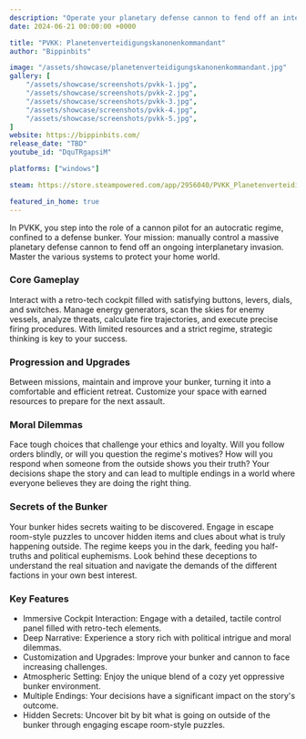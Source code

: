 ```yaml
---
description: "Operate your planetary defense cannon to fend off an interplanetary invasion from the comfort of your cozy bunker. You’re here to stay, so obey your superiors, press the right buttons, and sip your daily tea ration - it's good for you."
date: 2024-06-21 00:00:00 +0000

title: "PVKK: Planetenverteidigungskanonenkommandant"
author: "Bippinbits"

image: "/assets/showcase/planetenverteidigungskanonenkommandant.jpg"
gallery: [
	"/assets/showcase/screenshots/pvkk-1.jpg",
	"/assets/showcase/screenshots/pvkk-2.jpg",
	"/assets/showcase/screenshots/pvkk-3.jpg",
	"/assets/showcase/screenshots/pvkk-4.jpg",
	"/assets/showcase/screenshots/pvkk-5.jpg",
]
website: https://bippinbits.com/
release_date: "TBD"
youtube_id: "DquTRgapsiM"

platforms: ["windows"]

steam: https://store.steampowered.com/app/2956040/PVKK_Planetenverteidigungskanonenkommandant/

featured_in_home: true
---
```


In PVKK, you step into the role of a cannon pilot for an autocratic regime, confined to a defense bunker. Your mission: manually control a massive planetary defense cannon to fend off an ongoing interplanetary invasion. Master the various systems to protect your home world.

### Core Gameplay
Interact with a retro-tech cockpit filled with satisfying buttons, levers, dials, and switches. Manage energy generators, scan the skies for enemy vessels, analyze threats, calculate fire trajectories, and execute precise firing procedures. With limited resources and a strict regime, strategic thinking is key to your success.

### Progression and Upgrades
Between missions, maintain and improve your bunker, turning it into a comfortable and efficient retreat. Customize your space with earned resources to prepare for the next assault.

### Moral Dilemmas
Face tough choices that challenge your ethics and loyalty. Will you follow orders blindly, or will you question the regime's motives? How will you respond when someone from the outside shows you their truth? Your decisions shape the story and can lead to multiple endings in a world where everyone believes they are doing the right thing.

### Secrets of the Bunker
Your bunker hides secrets waiting to be discovered. Engage in escape room-style puzzles to uncover hidden items and clues about what is truly happening outside. The regime keeps you in the dark, feeding you half-truths and political euphemisms. Look behind these deceptions to understand the real situation and navigate the demands of the different factions in your own best interest.

### Key Features
- Immersive Cockpit Interaction: Engage with a detailed, tactile control panel filled with retro-tech elements.
- Deep Narrative: Experience a story rich with political intrigue and moral dilemmas.
- Customization and Upgrades: Improve your bunker and cannon to face increasing challenges.
- Atmospheric Setting: Enjoy the unique blend of a cozy yet oppressive bunker environment.
- Multiple Endings: Your decisions have a significant impact on the story's outcome.
- Hidden Secrets: Uncover bit by bit what is going on outside of the bunker through engaging escape room-style puzzles.